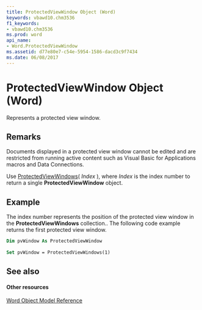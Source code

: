 ```yaml
---
title: ProtectedViewWindow Object (Word)
keywords: vbawd10.chm3536
f1_keywords:
- vbawd10.chm3536
ms.prod: word
api_name:
- Word.ProtectedViewWindow
ms.assetid: d77e80e7-c54e-5954-1586-dacd3c9f7434
ms.date: 06/08/2017
---
```



# ProtectedViewWindow Object (Word)

Represents a protected view window.


## Remarks

Documents displayed in a protected view window cannot be edited and are restricted from running active content such as Visual Basic for Applications macros and Data Connections.

Use [ProtectedViewWindows](Word.ProtectedViewWindows.md)( _Index_ ), where _Index_ is the index number to return a single **ProtectedViewWindow** object.


## Example

The index number represents the position of the protected view window in the  **ProtectedViewWindows** collection.. The following code example returns the first protected view window.


```vb
Dim pvWindow As ProtectedViewWindow 
 
Set pvWindow = ProtectedViewWindows(1) 

```


## See also


#### Other resources


[Word Object Model Reference](http://msdn.microsoft.com/library/be452561-b436-bb9b-6f94-3faa9a74a6fd%28Office.15%29.aspx)


